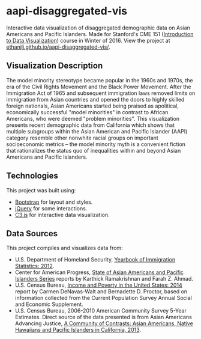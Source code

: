 # aapi-disaggregated-vis
Interactive data visualization of disaggregated demographic data on Asian Americans and Pacific Islanders. Made for Stanford's CME 151 ([Introduction to Data Visualization](http://lit-coast-4367.herokuapp.com/)) course in Winter of 2016. View the project at [ethanjli.github.io/aapi-disaggregated-vis/](//ethanjli.github.io/aapi-disaggregated-vis/).

## Visualization Description
The model minority stereotype became popular in the 1960s and 1970s, the era of the Civil Rights Movement and the Black Power Movement. After the Immigration Act of 1965 and subsequent immigration laws removed limits on immigration from Asian countries and opened the doors to highly skilled foreign nationals, Asian Americans started being praised as apolitical, economically successful "model minorities" in contrast to African Americans, who were deemed "problem minorities". This visualization presents recent demographic data from California which shows that multiple subgroups within the Asian American and Pacific Islander (AAPI) category resemble other nonwhite racial groups on important socioeconomic metrics – the model minority myth is a convenient fiction that rationalizes the status quo of inequalities within and beyond Asian Americans and Pacific Islanders.

## Technologies
This project was built using:
* [Bootstrap](getbootstrap.com/) for layout and styles.
* [jQuery](http://jquery.com/) for some interactions.
* [C3.js](http://c3js.org/) for interactive data visualization.

## Data Sources
This project compiles and visualizes data from:
* U.S. Department of Homeland Security, [Yearbook of Immigration Statistics: 2012](//www.dhs.gov/yearbook-immigration-statistics-2012-legal-permanent-residents).
* Center for American Progress, [State of Asian Americans and Pacific Islanders Series](//www.americanprogress.org/issues/race/report/2014/04/23/87520/state-of-asian-americans-and-pacific-islanders-series/) reports by Karthick Ramakrishnan and Farah Z. Ahmad.
* U.S. Census Bureau, [Income and Poverty in the United States: 2014](https://www.census.gov/hhes/www/poverty/data/#cps) report by Carmen DeNavas-Walt and Bernadette D. Proctor, based on information collected from the Current Population Survey Annual Social and Economic Supplement.
* U.S. Census Bureau, 2006-2010 American Community Survey 5-Year Estimates. Direct source of the data presented is from Asian Americans Advancing Justice, [A Community of Contrasts: Asian Americans, Native Hawaiians and Pacific Islanders in California, 2013](http://www.advancingjustice.org/publication/community-contrasts-asian-americans-native-hawaiians-and-pacific-islanders-california).

